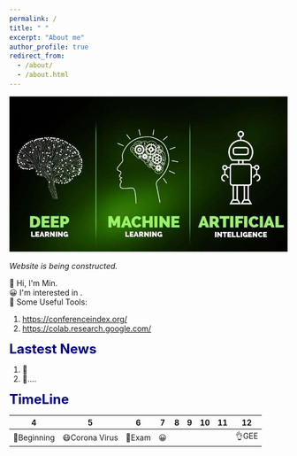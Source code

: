 ```yaml
---
permalink: /
title: " "
excerpt: "About me"
author_profile: true
redirect_from: 
  - /about/
  - /about.html
---
```


<img src="/images/about.jpg" alt="AI" title="AI change world!" width="800" >  

_Website is being constructed._

👋 Hi, I'm Min.  
😀 I'm interested in .  
🌱 Some Useful Tools:  
1. https://conferenceindex.org/
2. https://colab.research.google.com/ 

<font color=Navy size=5 > <strong> Lastest News </strong> </font>  

1. 🚀  
2. 🌟....  





<font color=Navy size=5 > <strong> TimeLine </strong> </font>  

|   4    |   5    |   6    |   7    |    8   |   9    |   10   |   11   |   12   |
| :----: | :----: | :----: | :----: | :----: | :----: | :----: | :----: | :----: |
| 🏁Beginning | 😷Corona Virus | 🥴Exam |   😀    |        |        |        |        |👌GEE |

<script type="text/javascript" id="clustrmaps" src="//clustrmaps.com/map_v2.js?d=6RPcX0ZhK4vyLMk8d1ONBnG8u8fPC3v4lXoavEy5HSs&cl=ffffff&w=a"></script>